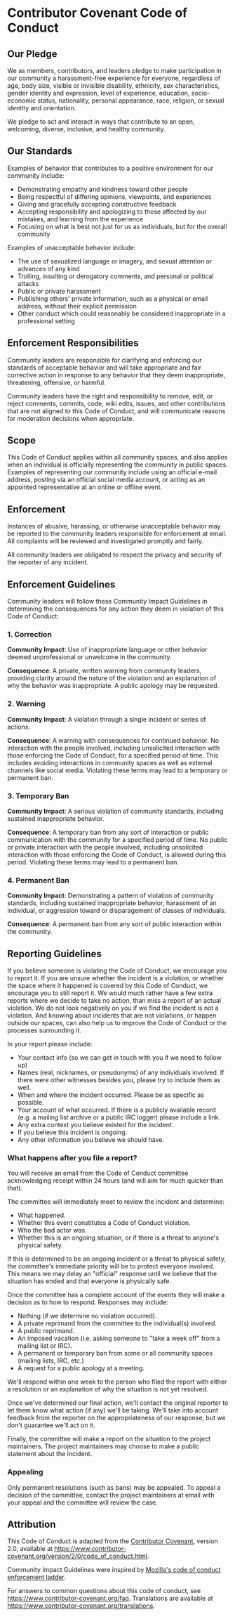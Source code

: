 # Contributor Covenant Code of Conduct

## Our Pledge

We as members, contributors, and leaders pledge to make participation in our
community a harassment-free experience for everyone, regardless of age, body
size, visible or invisible disability, ethnicity, sex characteristics, gender
identity and expression, level of experience, education, socio-economic status,
nationality, personal appearance, race, religion, or sexual identity
and orientation.

We pledge to act and interact in ways that contribute to an open, welcoming,
diverse, inclusive, and healthy community.

## Our Standards

Examples of behavior that contributes to a positive environment for our
community include:

* Demonstrating empathy and kindness toward other people
* Being respectful of differing opinions, viewpoints, and experiences
* Giving and gracefully accepting constructive feedback
* Accepting responsibility and apologizing to those affected by our mistakes,
  and learning from the experience
* Focusing on what is best not just for us as individuals, but for the
  overall community

Examples of unacceptable behavior include:

* The use of sexualized language or imagery, and sexual attention or
  advances of any kind
* Trolling, insulting or derogatory comments, and personal or political attacks
* Public or private harassment
* Publishing others' private information, such as a physical or email
  address, without their explicit permission
* Other conduct which could reasonably be considered inappropriate in a
  professional setting

## Enforcement Responsibilities

Community leaders are responsible for clarifying and enforcing our standards of
acceptable behavior and will take appropriate and fair corrective action in
response to any behavior that they deem inappropriate, threatening, offensive,
or harmful.

Community leaders have the right and responsibility to remove, edit, or reject
comments, commits, code, wiki edits, issues, and other contributions that are
not aligned to this Code of Conduct, and will communicate reasons for moderation
decisions when appropriate.

## Scope

This Code of Conduct applies within all community spaces, and also applies when
an individual is officially representing the community in public spaces.
Examples of representing our community include using an official e-mail address,
posting via an official social media account, or acting as an appointed
representative at an online or offline event.

## Enforcement

Instances of abusive, harassing, or otherwise unacceptable behavior may be
reported to the community leaders responsible for enforcement at
email.
All complaints will be reviewed and investigated promptly and fairly.

All community leaders are obligated to respect the privacy and security of the
reporter of any incident.

## Enforcement Guidelines

Community leaders will follow these Community Impact Guidelines in determining
the consequences for any action they deem in violation of this Code of Conduct:

### 1. Correction

**Community Impact**: Use of inappropriate language or other behavior deemed
unprofessional or unwelcome in the community.

**Consequence**: A private, written warning from community leaders, providing
clarity around the nature of the violation and an explanation of why the
behavior was inappropriate. A public apology may be requested.

### 2. Warning

**Community Impact**: A violation through a single incident or series
of actions.

**Consequence**: A warning with consequences for continued behavior. No
interaction with the people involved, including unsolicited interaction with
those enforcing the Code of Conduct, for a specified period of time. This
includes avoiding interactions in community spaces as well as external channels
like social media. Violating these terms may lead to a temporary or
permanent ban.

### 3. Temporary Ban

**Community Impact**: A serious violation of community standards, including
sustained inappropriate behavior.

**Consequence**: A temporary ban from any sort of interaction or public
communication with the community for a specified period of time. No public or
private interaction with the people involved, including unsolicited interaction
with those enforcing the Code of Conduct, is allowed during this period.
Violating these terms may lead to a permanent ban.

### 4. Permanent Ban

**Community Impact**: Demonstrating a pattern of violation of community
standards, including sustained inappropriate behavior,  harassment of an
individual, or aggression toward or disparagement of classes of individuals.

**Consequence**: A permanent ban from any sort of public interaction within
the community.

## Reporting Guidelines

If you believe someone is violating the Code of Conduct, we encourage you to
report it. If you are unsure whether the incident is a violation, or whether
the space where it happened is covered by this Code of Conduct, we encourage
you to still report it. We would much rather have a few extra reports where we
decide to take no action, than miss a report of an actual violation. We do not
look negatively on you if we find the incident is not a violation. And knowing
about incidents that are not violations, or happen outside our spaces, can also
help us to improve the Code of Conduct or the processes surrounding it.

In your report please include:

* Your contact info (so we can get in touch with you if we need to follow up)
* Names (real, nicknames, or pseudonyms) of any individuals involved. If there
  were other witnesses besides you, please try to include them as well.
* When and where the incident occurred. Please be as specific as possible.
* Your account of what occurred. If there is a publicly available record (e.g. a
  mailing list archive or a public IRC logger) please include a link.
* Any extra context you believe existed for the incident.
* If you believe this incident is ongoing.
* Any other information you believe we should have.

### What happens after you file a report?

You will receive an email from the Code of Conduct committee acknowledging
receipt within 24 hours (and will aim for much quicker than that).

The committee will immediately meet to review the incident and determine:
* What happened.
* Whether this event constitutes a Code of Conduct violation.
* Who the bad actor was.
* Whether this is an ongoing situation, or if there is a threat to anyone's
  physical safety.

If this is determined to be an ongoing incident or a threat to physical safety,
the committee's immediate priority will be to protect everyone involved. This
means we may delay an "official" response until we believe that the situation
has ended and that everyone is physically safe.

Once the committee has a complete account of the events they will make a
decision as to how to respond. Responses may include:

* Nothing (if we determine no violation occurred).
* A private reprimand from the committee to the individual(s) involved.
* A public reprimand.
* An imposed vacation (i.e. asking someone to "take a week off" from a mailing
  list or IRC).
* A permanent or temporary ban from some or all community spaces (mailing
  lists, IRC, etc.)
* A request for a public apology at a meeting.

We'll respond within one week to the person who filed the report with either a
resolution or an explanation of why the situation is not yet resolved.

Once we've determined our final action, we'll contact the original reporter to
let them know what action (if any) we'll be taking. We'll take into account
feedback from the reporter on the appropriateness of our response, but we
don't guarantee we'll act on it.

Finally, the committee will make a report on the situation to the project
maintainers. The project maintainers may choose to make a public statement
about the incident.

### Appealing

Only permanent resolutions (such as bans) may be appealed. To appeal a decision
of the committee, contact the project maintainers at email
with your appeal and the committee will review the case.

## Attribution

This Code of Conduct is adapted from the [Contributor Covenant][homepage],
version 2.0, available at
https://www.contributor-covenant.org/version/2/0/code_of_conduct.html.

Community Impact Guidelines were inspired by [Mozilla's code of conduct
enforcement ladder](https://github.com/mozilla/diversity).

[homepage]: https://www.contributor-covenant.org

For answers to common questions about this code of conduct, see
https://www.contributor-covenant.org/faq. Translations are available at
https://www.contributor-covenant.org/translations. 